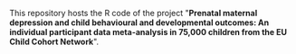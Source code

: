 This repository hosts the R code of the project "**Prenatal maternal depression and child behavioural and developmental outcomes: 
An individual participant data meta-analysis in 75,000 children from the EU Child Cohort Network**".
